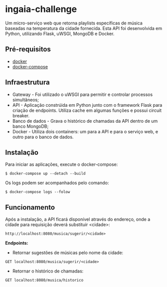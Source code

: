 # ingaia-challenge

Um micro-serviço web que retorna playlists específicas de música baseadas na temperatura da cidade fornecida. Esta API foi desenvolvida em Python, utilizando Flask, uWSGI, MongoDB e Docker.

## Pré-requisitos

 - [docker](https://docs.docker.com/)
 - [docker-compose](https://docs.docker.com/compose/)

## Infraestrutura

 - Gateway - Foi utilizado o uWSGI para permitir e controlar processos simultâneos;
 - API - Aplicação constrúida em Python junto com o framework Flask para criação de endpoints. Utiliza cache em algumas funções e possui circuit breaker.
 - Banco de dados - Grava o histórico de chamadas da API dentro de um banco MongoDB;
 - Docker - Utiliza dois containers: um para a API e para o serviço web, e outro para o banco de dados.

## Instalação
Para iniciar as aplicações, execute o docker-compose:
```
$ docker-compose up --detach --build
```
Os logs podem ser acompanhados pelo comando:  
```
$ docker-compose logs --folow
```
## Funcionamento

Após a instalação, a API ficará disponível através do endereço, onde a cidade para requisição deverá substituir \<cidade\>:

``http://localhost:8080/musica/sugerir/<cidade>``

**Endpoints:**

 - Retornar sugestões de músicas pelo nome da cidade:
```
GET localhost:8080/musica/sugerir/<cidade>
```
 - Retornar o histórico de chamadas:
``` 
GET localhost:8080/musica/historico
```
